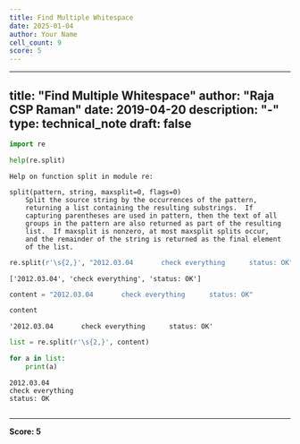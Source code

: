 ```yaml
---
title: Find Multiple Whitespace
date: 2025-01-04
author: Your Name
cell_count: 9
score: 5
---
```


---
title: "Find Multiple Whitespace"
author: "Raja CSP Raman"
date: 2019-04-20
description: "-"
type: technical_note
draft: false
---

```python
import re
```


```python
help(re.split)
```

    Help on function split in module re:
    
    split(pattern, string, maxsplit=0, flags=0)
        Split the source string by the occurrences of the pattern,
        returning a list containing the resulting substrings.  If
        capturing parentheses are used in pattern, then the text of all
        groups in the pattern are also returned as part of the resulting
        list.  If maxsplit is nonzero, at most maxsplit splits occur,
        and the remainder of the string is returned as the final element
        of the list.
    



```python
re.split(r'\s{2,}', "2012.03.04       check everything      status: OK")
```




    ['2012.03.04', 'check everything', 'status: OK']




```python
content = "2012.03.04       check everything      status: OK"
```


```python
content
```




    '2012.03.04       check everything      status: OK'




```python
list = re.split(r'\s{2,}', content)
```


```python
for a in list:
    print(a)
```

    2012.03.04
    check everything
    status: OK



```python

```


---
**Score: 5**